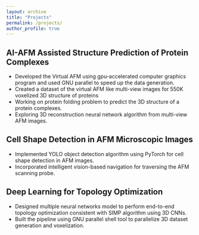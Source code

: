 ```yaml
---
layout: archive
title: "Projects"
permalink: /projects/
author_profile: true
---
```


## AI-AFM Assisted Structure Prediction of Protein Complexes
* Developed the Virtual AFM using gpu-accelerated computer graphics program and used GNU parallel to speed up the data generation.
* Created a dataset of the virtual AFM like multi-view images for 550K voxelized 3D structure of proteins
* Working on protein folding problem to predict the 3D structure of a protein complexes.
* Exploring 3D reconstruction neural network algorithm from multi-view AFM images.

## Cell Shape Detection in AFM Microscopic Images
* Implemented YOLO object detection algorithm using PyTorch for cell shape detection in AFM images.
* Incorporated intelligent vision-based navigation for traversing the AFM scanning probe.

## Deep Learning for Topology Optimization
* Designed multiple neural networks model to perform end-to-end topology optimization consistent with SIMP algorithm using 3D CNNs.
* Built the pipeline using GNU parallel shell tool to parallelize 3D dataset generation and voxelization.
